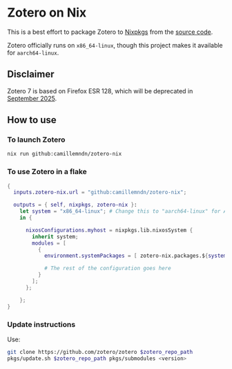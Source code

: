 # Zotero on Nix

This is a best effort to package Zotero to [Nixpkgs](https://github.com/NixOS/nixpkgs/) from the [source code](https://github.com/zotero/zotero/).

Zotero officially runs on `x86_64-linux`, though this project makes it available for `aarch64-linux`.

## Disclaimer

Zotero 7 is based on Firefox ESR 128, which will be deprecated in [September 2025](https://whattrainisitnow.com/calendar/).

## How to use

### To launch Zotero

```bash
nix run github:camillemndn/zotero-nix
```

### To use Zotero in a flake

```nix
{
  inputs.zotero-nix.url = "github:camillemndn/zotero-nix";

  outputs = { self, nixpkgs, zotero-nix }:
    let system = "x86_64-linux"; # Change this to "aarch64-linux" for ARM64 support
    in {

      nixosConfigurations.myhost = nixpkgs.lib.nixosSystem {
        inherit system;
        modules = [
          {
            environment.systemPackages = [ zotero-nix.packages.${system}.default ];

            # The rest of the configuration goes here
          }
        ];
      };

    };
}
```

### Update instructions

Use:

```bash
git clone https://github.com/zotero/zotero $zotero_repo_path
pkgs/update.sh $zotero_repo_path pkgs/submodules <version>
```
